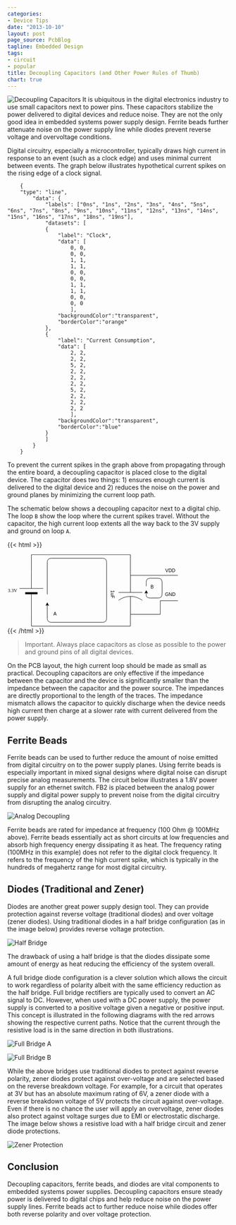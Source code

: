 ```yaml
---
categories:
- Device Tips
date: "2013-10-10"
layout: post
page_source: PcbBlog
tagline: Embedded Design
tags:
- circuit
- popular
title: Decoupling Capacitors (and Other Power Rules of Thumb)
chart: true
---
```

![Decoupling Capacitors](/images/decouple-caps.svg)
It is ubiquitous in the digital electronics industry to use small capacitors
next to power pins.  These capacitors stabilize the power delivered to
digital devices and reduce noise.  They are not the only good idea in
embedded systems power supply design.  Ferrite beads further attenuate
noise on the power supply line while diodes prevent reverse voltage and
overvoltage conditions.

Digital circuitry, especially a microcontroller, typically draws high current in response to an event (such as a clock edge) and uses minimal current between events.  The graph below illustrates hypothetical current spikes on the rising edge of a clock signal.

```chart
    {
    "type": "line",
        "data": {
            "labels": ["0ns", "1ns", "2ns", "3ns", "4ns", "5ns", "6ns", "7ns", "8ns", "9ns", "10ns", "11ns", "12ns", "13ns", "14ns", "15ns", "16ns", "17ns", "18ns", "19ns"],
            "datasets": [
            {
                "label": "Clock",
                "data": [
                    0, 0,
                    0, 0,
                    1, 1,
                    1, 1,
                    0, 0,
                    0, 0,
                    1, 1,
                    1, 1,
                    0, 0,
                    0, 0
                    ],
                "backgroundColor":"transparent",
                "borderColor":"orange"
            },
            {
                "label": "Current Consumption",
                "data": [
                    2, 2,
                    2, 2,
                    5, 2,
                    2, 2,
                    2, 2,
                    2, 2,
                    5, 2,
                    2, 2,
                    2, 2,
                    2, 2
                    ],
                "backgroundColor":"transparent",
                "borderColor":"blue"
            }
            ]
        }
    }
```

To prevent the current spikes in the graph above from propagating through the entire board, a decoupling capacitor is placed close to the digital device.  The capacitor does two things:  1) ensures enough current is delivered to the digital device and 2) reduces the noise on the power and ground planes by minimizing the current loop path.

The schematic below shows a decoupling capacitor next to a digital chip.  The loop `B` show the loop where the current spikes travel.  Without the capacitor, the high current loop extents all the way back to the 3V supply and ground on loop `A`.

{{< html >}}
<center>
<svg xmlns="http://www.w3.org/2000/svg" xmlns:xlink="http://www.w3.org/1999/xlink" version="1.1" width="560px" height="182px" viewBox="-0.5 -0.5 560 182"><defs/><g><path d="M 60.14 39.86 L 60.14 -0.14 L 169.86 -0.14" fill="none" stroke="#000000" stroke-miterlimit="10" pointer-events="none"/><path d="M 10 90 L 55 90 M 65 60 L 65 120 M 65 90 L 110 90" fill="none" stroke="#000000" stroke-miterlimit="10" transform="translate(0,90)scale(1,-1)translate(0,-90)rotate(-270,60,90)" pointer-events="none"/><rect x="51" y="75" width="4" height="30" fill="#000000" stroke="#000000" transform="translate(0,90)scale(1,-1)translate(0,-90)rotate(-270,60,90)" pointer-events="none"/><g transform="translate(-1.5,83.5)"><switch><foreignObject style="overflow:visible;" pointer-events="all" width="28" height="12" requiredFeatures="http://www.w3.org/TR/SVG11/feature#Extensibility"><div xmlns="http://www.w3.org/1999/xhtml" style="display: inline-block; font-size: 12px; font-family: Verdana; color: rgb(0, 0, 0); line-height: 1.2; vertical-align: top; white-space: nowrap; text-align: right;"><div xmlns="http://www.w3.org/1999/xhtml" style="display:inline-block;text-align:inherit;text-decoration:inherit;">3.3V</div></div></foreignObject><text x="14" y="12" fill="#000000" text-anchor="middle" font-size="12px" font-family="Verdana">3.3V</text></switch></g><path d="M 309.86 150.14 L 309.86 179.86 L 60.14 179.86 L 60.14 139.86" fill="none" stroke="#000000" stroke-miterlimit="10" pointer-events="none"/><path d="M 260 100 L 305 100 M 305 70 L 305 130 M 315 100 L 360 100 M 325 70 C 311.67 87.78 311.67 112.22 325 130" fill="none" stroke="#000000" stroke-miterlimit="10" transform="rotate(90,310,100)" pointer-events="none"/><g transform="translate(261.5,99.5)rotate(90,10.5,0)"><switch><foreignObject style="overflow:visible;" pointer-events="all" width="21" height="12" requiredFeatures="http://www.w3.org/TR/SVG11/feature#Extensibility"><div xmlns="http://www.w3.org/1999/xhtml" style="display: inline-block; font-size: 12px; font-family: Helvetica; color: rgb(0, 0, 0); line-height: 1.2; vertical-align: top; white-space: nowrap; text-align: center;"><div xmlns="http://www.w3.org/1999/xhtml" style="display:inline-block;text-align:inherit;text-decoration:inherit;">1uF</div></div></foreignObject><text x="11" y="12" fill="#000000" text-anchor="middle" font-size="12px" font-family="Helvetica">1uF</text></switch></g><path d="M 169.86 -0.14 L 309.86 -0.14 L 309.86 50.14" fill="none" stroke="#000000" stroke-miterlimit="10" pointer-events="none"/><path d="M 429.86 51.86 L 310 51.86" fill="none" stroke="#000000" stroke-miterlimit="10" pointer-events="none"/><path d="M 429.86 115.86 L 385.29 115.86 L 385.29 150.14 L 309.86 150.14" fill="none" stroke="#000000" stroke-miterlimit="10" pointer-events="none"/><image x="429.5" y="19.5" width="128" height="128" xlink:href="https://cdn3.iconfinder.com/data/icons/electronic-devices-vol-1-1/36/computer_chip_electronic_circuit_solicon_integrated-128.png" preserveAspectRatio="none" pointer-events="none"/><g transform="translate(397.5,33.5)"><switch><foreignObject style="overflow:visible;" pointer-events="all" width="25" height="12" requiredFeatures="http://www.w3.org/TR/SVG11/feature#Extensibility"><div xmlns="http://www.w3.org/1999/xhtml" style="display: inline-block; font-size: 12px; font-family: Helvetica; color: rgb(0, 0, 0); line-height: 1.2; vertical-align: top; width: 26px; white-space: nowrap; overflow-wrap: normal; text-align: center;"><div xmlns="http://www.w3.org/1999/xhtml" style="display:inline-block;text-align:inherit;text-decoration:inherit;white-space:normal;">VDD</div></div></foreignObject><text x="13" y="12" fill="#000000" text-anchor="middle" font-size="12px" font-family="Helvetica">VDD</text></switch></g><g transform="translate(396.5,93.5)"><switch><foreignObject style="overflow:visible;" pointer-events="all" width="27" height="12" requiredFeatures="http://www.w3.org/TR/SVG11/feature#Extensibility"><div xmlns="http://www.w3.org/1999/xhtml" style="display: inline-block; font-size: 12px; font-family: Helvetica; color: rgb(0, 0, 0); line-height: 1.2; vertical-align: top; width: 28px; white-space: nowrap; overflow-wrap: normal; text-align: center;"><div xmlns="http://www.w3.org/1999/xhtml" style="display:inline-block;text-align:inherit;text-decoration:inherit;white-space:normal;">GND</div></div></foreignObject><text x="14" y="12" fill="#000000" text-anchor="middle" font-size="12px" font-family="Helvetica">GND</text></switch></g><path d="M 100.14 99.86 L 100.14 19 Q 100.14 9 110.14 9 L 239.86 9 Q 249.86 9 249.86 19 L 249.86 160.14 Q 249.86 170.14 239.86 170.14 L 110.14 170.14 Q 100.14 170.14 100.14 160.14 L 100.14 126.23" fill="none" stroke="#000000" stroke-miterlimit="10" pointer-events="none"/><path d="M 100.14 120.98 L 103.64 127.98 L 100.14 126.23 L 96.64 127.98 Z" fill="#000000" stroke="#000000" stroke-miterlimit="10" pointer-events="none"/><g transform="translate(115.5,141.5)"><switch><foreignObject style="overflow:visible;" pointer-events="all" width="8" height="12" requiredFeatures="http://www.w3.org/TR/SVG11/feature#Extensibility"><div xmlns="http://www.w3.org/1999/xhtml" style="display: inline-block; font-size: 12px; font-family: Helvetica; color: rgb(0, 0, 0); line-height: 1.2; vertical-align: top; white-space: nowrap; text-align: center;"><div xmlns="http://www.w3.org/1999/xhtml" style="display:inline-block;text-align:inherit;text-decoration:inherit;background-color:#ffffff;">A</div></div></foreignObject><text x="4" y="12" fill="#000000" text-anchor="middle" font-size="12px" font-family="Helvetica">A</text></switch></g><path d="M 349.86 79.29 L 349.86 69.29 Q 349.86 59.29 359.86 59.29 L 379.86 59.29 Q 389.86 59.29 389.86 69.29 L 389.86 99 Q 389.86 109 379.86 109 L 359.86 109 Q 349.86 109 349.86 102.18 L 349.86 95.37" fill="none" stroke="#000000" stroke-miterlimit="10" pointer-events="none"/><path d="M 349.86 90.12 L 353.36 97.12 L 349.86 95.37 L 346.36 97.12 Z" fill="#000000" stroke="#000000" stroke-miterlimit="10" pointer-events="none"/><g transform="translate(360.5,74.5)"><switch><foreignObject style="overflow:visible;" pointer-events="all" width="8" height="12" requiredFeatures="http://www.w3.org/TR/SVG11/feature#Extensibility"><div xmlns="http://www.w3.org/1999/xhtml" style="display: inline-block; font-size: 12px; font-family: Helvetica; color: rgb(0, 0, 0); line-height: 1.2; vertical-align: top; white-space: nowrap; text-align: center;"><div xmlns="http://www.w3.org/1999/xhtml" style="display:inline-block;text-align:inherit;text-decoration:inherit;background-color:#ffffff;">B</div></div></foreignObject><text x="4" y="12" fill="#000000" text-anchor="middle" font-size="12px" font-family="Helvetica">B</text></switch></g></g></svg>
</center>
{{< /html >}}

> Important. Always place capacitors as close as possible to the power and ground pins of all digital devices.

On the PCB layout, the high current loop should be made as small as practical.  Decoupling capacitors are only effective if the impedance between the capacitor and the device is significantly smaller than the impedance between the capacitor and the power source.  The impedances are directly proportional to the length of the traces.  The impedance mismatch allows the capacitor to quickly discharge when the device needs high current then charge at a slower rate with current delivered from the power supply.

## Ferrite Beads

Ferrite beads can be used to further reduce the amount of noise emitted from digital circuitry on to the power supply planes.  Using ferrite beads is especially important in mixed signal designs where digital noise can disrupt precise analog measurements.  The circuit below illustrates a 1.8V power supply for an ethernet switch.  FB2 is placed between the analog power supply and digital power supply to prevent noise from the digital circuitry from disrupting the analog circuitry.  

![Analog Decoupling](/images/analog-decouple.svg)

Ferrite beads are rated for impedance at frequency (100 Ohm @ 100MHz above).  Ferrite beads essentially act as short circuits at low frequencies and absorb high frequency energy dissipating it as heat.  The frequency rating (100MHz in this example) does not refer to the digital clock frequency.  It refers to the frequency of the high current spike, which is typically in the hundreds of megahertz range for most digital circuitry.

## Diodes (Traditional and Zener)

Diodes are another great power supply design tool.  They can provide protection against reverse voltage (traditional diodes) and over voltage (zener diodes).  Using traditional diodes in a half bridge configuration (as in the image below) provides reverse voltage protection.

![Half Bridge](/images/half-bridge.svg)

The drawback of using a half bridge is that the diodes dissipate some amount of energy as heat reducing the efficiency of the system overall.  

A full bridge diode configuration is a clever solution which allows the circuit to work regardless of polarity albeit with the same efficiency reduction as the half bridge.  Full bridge rectifiers are typically used to convert an AC signal to DC.  However, when used with a DC power supply, the power supply is converted to a positive voltage given a negative or positive input.  This concept is illustrated in the following diagrams with the red arrows showing the respective current paths.  Notice that the current through the resistive load is in the same direction in both illustrations.

![Full Bridge A](/images/full-bridge-a.svg)

![Full Bridge B](/images/full-bridge-b.svg)


While the above bridges use traditional diodes to protect against reverse polarity, zener diodes protect against over-voltage and are selected based on the reverse breakdown voltage.  For example, for a circuit that operates at 3V but has an absolute maximum rating of 6V, a zener diode with a reverse breakdown voltage of 5V protects the circuit against over-voltage.  Even if there is no chance the user will apply an overvoltage, zener diodes also protect against voltage surges due to EMI or electrostatic discharge.  The image below shows a resistive load with a half bridge circuit and zener diode protections.

![Zener Protection](/images/zener-protection.svg)

## Conclusion

Decoupling capacitors, ferrite beads, and diodes are vital components to embedded systems power supplies.  Decoupling capacitors ensure steady power is delivered to digital chips and help reduce noise on the power supply lines.  Ferrite beads act to further reduce noise while diodes offer both reverse polarity and over voltage protection.
